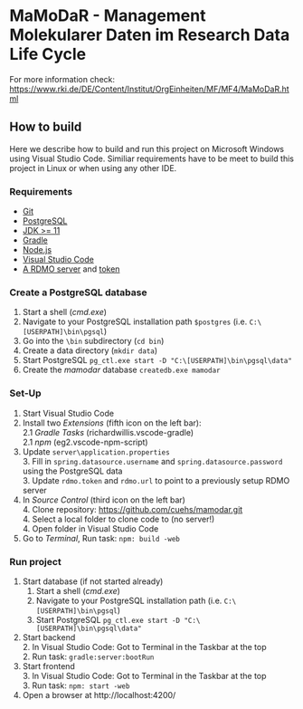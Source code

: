 # MaMoDaR - Management Molekularer Daten im Research Data Life Cycle

For more information check: https://www.rki.de/DE/Content/Institut/OrgEinheiten/MF/MF4/MaMoDaR.html

## How to build
Here we describe how to build and run this project on Microsoft Windows using Visual Studio Code. Similiar requirements have to be meet to build this project in Linux or when using any other IDE.  

### Requirements

- [Git](https://git-scm.com/download/win)
- [PostgreSQL](https://www.postgresql.org/download/windows/)
- [JDK >= 11](https://adoptopenjdk.net/)
- [Gradle](https://gradle.org/install/#manually)
- [Node.js](https://nodejs.org/en/)
- [Visual Studio Code](https://code.visualstudio.com/)
- [A RDMO server](https://rdmorganiser.github.io/) and [token](https://rdmo.readthedocs.io/en/latest/administration/api.html?highlight=token#authentication)

### Create a PostgreSQL database

1. Start a shell (*cmd.exe*)
2. Navigate to your PostgreSQL installation path `$postgres` (i.e. `C:\[USERPATH]\bin\pgsql`)
3. Go into the `\bin` subdirectory (`cd bin`)
4. Create a data directory (`mkdir data`)
5. Start PostgreSQL `pg_ctl.exe start -D "C:\[USERPATH]\bin\pgsql\data"`
6. Create the *mamodar* database `createdb.exe mamodar`

### Set-Up

1. Start Visual Studio Code
2. Install two *Extensions* (fifth icon on the left bar):  
   2.1 *Gradle Tasks* (richardwillis.vscode-gradle)  
   2.1 *npm* (eg2.vscode-npm-script)  
3. Update `server\application.properties`   
   3. Fill in `spring.datasource.username` and `spring.datasource.password` using the PostgreSQL data  
   3. Update `rdmo.token` and `rdmo.url` to point to a previously setup RDMO server
4. In *Source Control* (third icon on the left bar)  
   4. Clone repository: https://github.com/cuehs/mamodar.git  
   4. Select a  local folder to clone code to (no server!)  
   4. Open folder in Visual Studio Code  
4. Go to *Terminal*, Run task: `npm: build -web`  

### Run project

1. Start database (if not started already)  
   1. Start a shell (*cmd.exe*)  
   1. Navigate to your PostgreSQL installation path (i.e. `C:\[USERPATH]\bin\pgsql`)  
   1. Start PostgreSQL `pg_ctl.exe start -D "C:\[USERPATH]\bin\pgsql\data"`  
2. Start backend  
   2. In Visual Studio Code: Got to Terminal in the Taskbar at the top  
   2. Run task: `gradle:server:bootRun`  
3. Start frontend  
   3. In Visual Studio Code: Got to Terminal in the Taskbar at the top  
   3. Run task: `npm: start -web`  
4. Open a browser at http://localhost:4200/  
